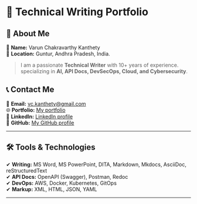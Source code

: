 # 📌 Technical Writing Portfolio

## 👋 About Me
👤 **Name:** Varun Chakravarthy Kanthety  
📍 **Location:** Guntur, Andhra Pradesh, India. 

> I am a passionate **Technical Writer** with 10+ years of experience. specializing in **AI, API Docs, DevSecOps, Cloud, and Cybersecurity**.


## 📞 Contact Me
📧 **Email:** vc.kanthety@gmail.com  
🌐 **Portfolio:** [My portfolio](https://veeneedvee.github.io/Work-Samples/)  
🔗 **LinkedIn:** [LinkedIn profile](https://www.linkedin.com/in/v4r00n/)  
🔀 **GitHub:** [My GitHub profile](https://github.com/veeneedvee)

---

## 🛠️ Tools & Technologies
✔ **Writing:** MS Word, MS PowerPoint, DITA, Markdown, Mkdocs, AsciiDoc, reStructuredText  
✔ **API Docs:** OpenAPI (Swagger), Postman, Redoc  
✔ **DevOps:** AWS, Docker, Kubernetes, GitOps  
✔ **Markup:** XML, HTML, JSON, YAML

---
